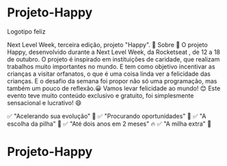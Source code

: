 # Projeto-Happy
Logotipo feliz

Next Level Week, terceira edição, projeto "Happy". 🥳
Sobre 📖
O projeto Happy, desenvolvido durante a Next Level Week, da Rocketseat , de 12 a 18 de outubro.
O projeto é inspirado em instituições de caridade, que realizam trabalhos muito importantes no mundo. E tem como objetivo incentivar as crianças a visitar orfanatos, o que é uma coisa linda ver a felicidade das crianças.
E o desafio da semana foi propor não só uma programação, mas também um pouco de reflexão.😀
Vamos levar felicidade ao mundo! 😊
Este evento teve muito conteúdo exclusivo e gratuito, foi simplesmente sensacional e lucrativo! 😄

✅ "Acelerando sua evolução" 💪
✅ "Procurando oportunidades" 👀
✅ "A escolha da pilha" 📌
✅ "Até dois anos em 2 meses" 🔥
✅ "A milha extra" 🚀
# Projeto-Happy
